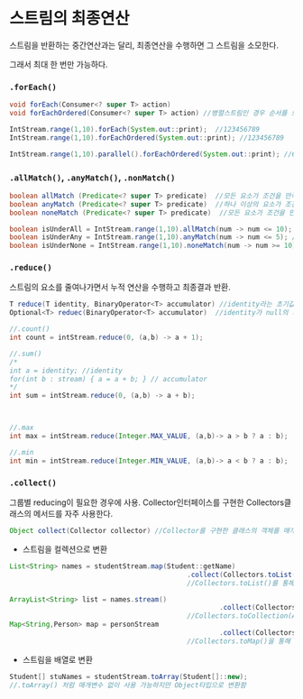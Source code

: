 # 스트림의 최종연산

스트림을 반환하는 중간연산과는 달리, 최종연산을 수행하면 그 스트림을 소모한다.

그래서 최대 한 번만 가능하다.

### `.forEach()`

```java
void forEach(Consumer<? super T> action)
void forEachOrdered(Consumer<? super T> action) //병렬스트림인 경우 순서를 보장해서 실행 함
```

```java
IntStream.range(1,10).forEach(System.out::print);  //123456789
IntStream.range(1,10).forEachOrdered(System.out::print); //123456789

IntStream.range(1,10).parallel().forEachOrdered(System.out::print); //682149357
```



### `.allMatch()`, `.anyMatch()`, `.nonMatch()`

```java
boolean allMatch (Predicate<? super T> predicate)  //모든 요소가 조건을 만족하면 true
boolean anyMatch (Predicate<? super T> predicate)  //하나 이상의 요소가 조건을 만족하면 true
boolean noneMatch (Predicate<? super T> predicate)  //모든 요소가 조건을 만족하지 않으면 true
```

```java
boolean isUnderAll = IntStream.range(1,10).allMatch(num -> num <= 10); //true
boolean isUnderAny = IntStream.range(1,10).anyMatch(num -> num <= 5); //true
boolean isUnderNone = IntStream.range(1,10).noneMatch(num -> num >= 10); //true
```



### `.reduce()`

 스트림의 요소를 줄여나가면서 누적 연산을 수행하고 최종결과 반환.

```java
T reduce(T identity, BinaryOperator<T> accumulator) //identity라는 초기값에 대해 accumulator 작업 수행
Optional<T> reduec(BinaryOperator<T> accumulator)  //identity가 null의 가능성이 있기 때문에 Optional로도 처리할 수 있다.
```

```java
//.count()
int count = intStream.reduce(0, (a,b) -> a + 1);

//.sum()
/*
int a = identity; //identity
for(int b : stream) { a = a + b; } // accumulator
*/
int sum = intStream.reduce(0, (a,b) -> a + b);



//.max
int max = intStream.reduce(Integer.MAX_VALUE, (a,b)-> a > b ? a : b);

//.min
int min = intStream.reduce(Integer.MIN_VALUE, (a,b)-> a < b ? a : b);
```



### `.collect()`

그룹별 reducing이 필요한 경우에 사용. Collector인터페이스를 구현한 Collectors클래스의 메서드를 자주 사용한다.

```java
Object collect(Collector collector) //Collector를 구현한 클래스의 객체를 매개변수로 사용
```



- 스트림을 컬렉션으로 변환

```java
List<String> names = studentStream.map(Student::getName)
  											.collect(Collectors.toList()); 
											//Collectors.toList()를 통해 List로 변환

ArrayList<String> list = names.stream()
  													.collect(Collectors.toCollection(ArrayList::new));
											//Collectors.toCollection(ArrayList::new)을 통해 컬렉션으로 저장
Map<String,Person> map = personStream
  													.collect(Collectors.toMap(p -> p.getRegId(), p -> p));
											//Collectors.toMap()을 통해 Map의 key와 value를 선택, 저장
```

- 스트림을 배열로 변환

```java
Student[] stuNames = studentStream.toArray(Student[]::new);
//.toArray() 처럼 매개변수 없이 사용 가능하지만 Object타입으로 변환함
```

